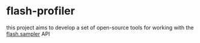 flash-profiler
==============

this project aims to develop a set of open-source tools for working with the 
[flash.sampler](http://livedocs.adobe.com/flash/9.0/ActionScriptLangRefV3/flash/sampler/package-detail.html) API
